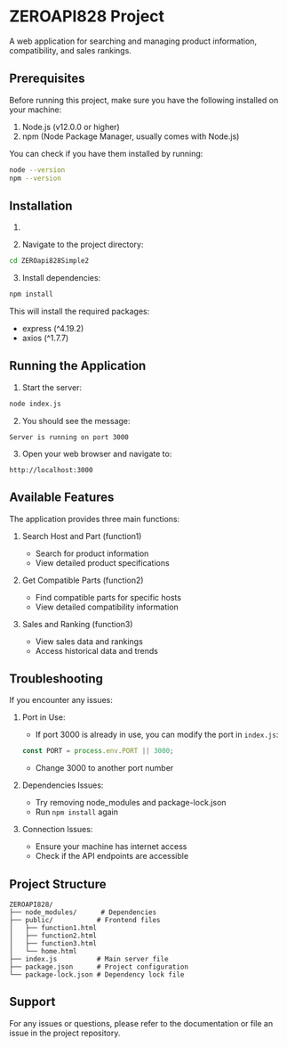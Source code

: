 # ZEROAPI828 Project

A web application for searching and managing product information, compatibility, and sales rankings.

## Prerequisites

Before running this project, make sure you have the following installed on your machine:

1. Node.js (v12.0.0 or higher)
2. npm (Node Package Manager, usually comes with Node.js)

You can check if you have them installed by running:
```bash
node --version
npm --version
```

## Installation

1. 

2. Navigate to the project directory:
```bash
cd ZEROapi828Simple2
```

3. Install dependencies:
```bash
npm install
```

This will install the required packages:
- express (^4.19.2)
- axios (^1.7.7)

## Running the Application

1. Start the server:
```bash
node index.js
```

2. You should see the message:
```
Server is running on port 3000
```

3. Open your web browser and navigate to:
```
http://localhost:3000
```

## Available Features

The application provides three main functions:

1. Search Host and Part (function1)
   - Search for product information
   - View detailed product specifications

2. Get Compatible Parts (function2)
   - Find compatible parts for specific hosts
   - View detailed compatibility information

3. Sales and Ranking (function3)
   - View sales data and rankings
   - Access historical data and trends

## Troubleshooting

If you encounter any issues:

1. Port in Use:
   - If port 3000 is already in use, you can modify the port in `index.js`:
   ```javascript
   const PORT = process.env.PORT || 3000;
   ```
   - Change 3000 to another port number

2. Dependencies Issues:
   - Try removing node_modules and package-lock.json
   - Run `npm install` again

3. Connection Issues:
   - Ensure your machine has internet access
   - Check if the API endpoints are accessible

## Project Structure

```
ZEROAPI828/
├── node_modules/      # Dependencies
├── public/           # Frontend files
│   ├── function1.html
│   ├── function2.html
│   ├── function3.html
│   └── home.html
├── index.js          # Main server file
├── package.json      # Project configuration
└── package-lock.json # Dependency lock file
```

## Support

For any issues or questions, please refer to the documentation or file an issue in the project repository.
